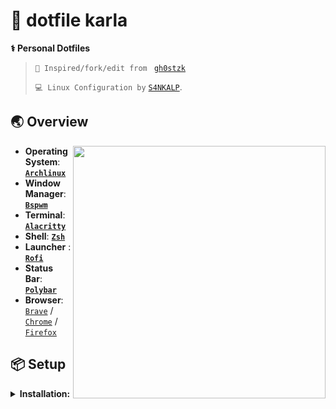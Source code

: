 # 🍚 dotfile karla
<b>⚕  Personal Dotfiles</b>
>  `🌠 Inspired/fork/edit from ` [`gh0stzk`](https://github.com/gh0stzk/dotfiles)
> 
>  `💻 Linux Configuration by` [`S4NKALP`](https://github.com/S4NKALP).

## 🌏 Overview
<img align="right" src="https://raw.githubusercontent.com/S4NKALP/gh0stzk-dotfile/main/preview/karla.png" width="404"/>

- **Operating System**: **[`Archlinux`](https://archlinux.org)**
- **Window Manager**: **[`Bspwm`](https://github.com/baskerville/bspwm)**
- **Terminal**: **[`Alacritty`](https://github.com/alacritty/alacritty)**
- **Shell**: **[`Zsh`](https://zsh.org)**
- **Launcher** : **[`Rofi`](https://github.com/davatorium/rofi)**
- **Status Bar**: **[`Polybar`](https://github.com/polybar/polybar)**
- **Browser**: [`Brave`](https://brave.com/) / [`Chrome`](https://chrome.google.com) / [`Firefox`](https://www.mozilla.org/en/firefox/)

## 📦 Setup

<details>
<summary><b>Installation:</b></summary>

The installer only works for **ARCH** Linux, and based distros.

<b>Open a terminal in HOME</b>
- **First download the installer**
```sh
curl https://raw.githubusercontent.com/S4NKALP/gh0stzk-dotfile/main/RiceInstaller -o $HOME/RiceInstaller
```
- **Now give it execute permissions**
```sh
chmod +x RiceInstaller
```
- **Finally run the installer**
```sh
./RiceInstaller
```
</details>

